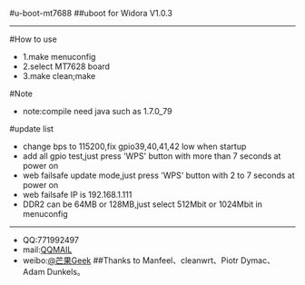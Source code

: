 #u-boot-mt7688
##uboot for Widora V1.0.3
***
#How to use
* 1.make menuconfig
* 2.select MT7628 board
* 3.make clean;make

#Note
* note:compile need java such as 1.7.0_79

#update list
* change bps to 115200,fix gpio39,40,41,42 low when startup
* add all gpio test,just press 'WPS' button with more than 7 seconds at power on
* web failsafe update mode,just press 'WPS' button with 2 to 7 seconds at power on
* web failsafe IP is 192.168.1.111
* DDR2 can be 64MB or 128MB,just select 512Mbit or 1024Mbit in menuconfig
***
* QQ:771992497
* mail:[QQMAIL](771992497@qq.com)
* weibo:[@芒果Geek](http://weibo.com/linuxgeek)
##Thanks to Manfeel、cleanwrt、Piotr Dymac、Adam Dunkels。
